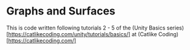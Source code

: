 # Graphs and Surfaces
This is code written following tutorials 2 - 5 of the (Unity Basics series)[https://catlikecoding.com/unity/tutorials/basics/] at (Catlike Coding)[https://catlikecoding.com/]
